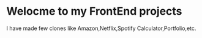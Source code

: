 # Welocme to my FrontEnd projects
I have made few clones like Amazon,Netflix,Spotify
Calculator,Portfolio,etc.
